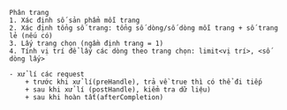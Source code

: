 	Phân trang
	1. Xác định số sản phẩm mỗi trang
	2. Xác định tổng số trang: tổng số dòng/số dòng mỗi trang + số trang lẻ (nếu có)
	3. Lấy trang chọn (ngầm định trang = 1)
	4. Tính vị trí để lấy các dòng theo trang chọn: limit<vị trí>, <số dòng lấy>
	
	- xử lí các request
		+ trước khi xử lí(preHandle), trả về true thì có thể đi tiếp
		+ sau khi xử lí (postHandle), kiểm tra dữ liệu)
		+ sau khi hoàn tất(afterCompletion)
		
		

